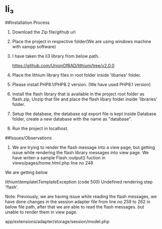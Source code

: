 # li₃ 

##Installation Process

1. Download the Zip file/github url

2. Place the project in respective folder(We are using windows machine with xampp software)

3. I have taken the li3 library from below path.

   https://github.com/UnionOfRAD/lithium/tree/v2.0.0

4. Place the lithium library files in root folder inside 'libaries' folder.

5. Please install PHP8.1/PHP8.2 version. (We have used PHP8.1 version)

6. Install the flash library that is available in the project root folder as flash.zip, Unzip that file and place the flash libary folder inside 'libraries' folder.

7. Setup the database, the database sql export file is kept inside Database folder, create a new database with the name as "database".

8. Run the project in localhost.



##Issues/Observations

1. We are trying to render the flash message into a view page, but getting issue while rendering the flash library messages into view page. We have writen a sample Flash::output() fuction in views/pages/home.html.php line no 248

We are getting below 

lithium\template\TemplateException (code 500)
Undefined rendering step 'flash'.

Note:
Previously, we are having issue while reading the flash messages, we have done changes in the session adapter file from line no 259 to 262 in below file path, after that we are able to read the flash messages. but unable to render them in view page.

app/extensions/adapter/storage/session/model.php
